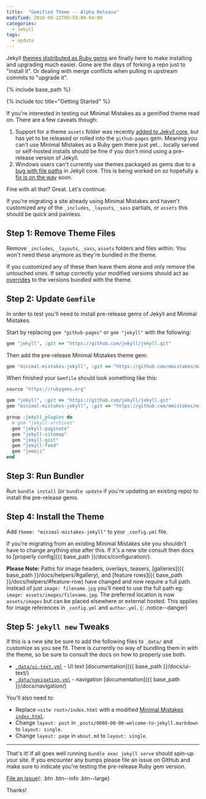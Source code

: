 ```yaml
---
title:  "Gemified Theme -- Alpha Release"
modified: 2016-09-22T09:59:00-04:00
categories: 
  - Jekyll
tags:
  - update
---
```


Jekyll [themes distributed as Ruby gems](http://jekyllrb.com/docs/themes/) are finally here to make installing and upgrading much easier. Gone are the days of forking a repo just to "install it". Or dealing with merge conflicts when pulling in upstream commits to "upgrade it".

{% include base_path %}

{% include toc title="Getting Started" %}

If you're interested in testing out Minimal Mistakes as a gemified theme read on. There are a few caveats though:

1. Support for a theme `assets` folder was recently [added to Jekyll core](https://github.com/jekyll/jekyll/pull/5364), but has yet to be released or rolled into the `github-pages` gem. Meaning you can't use Minimal Mistakes as a Ruby gem there just yet... locally served or self-hosted installs should be fine if you don't mind using a pre-release version of Jekyll. 
2. Windows users can't currently use themes packaged as gems due to a [bug with file paths](https://github.com/jekyll/jekyll/issues/5192) in Jekyll core. This is being worked on so hopefully a [fix is on the way](https://github.com/jekyll/jekyll/pull/5256) soon.

Fine with all that? Great. Let's continue.

If you're migrating a site already using Minimal Mistakes and haven't customized any of the `_includes`, `_layouts`, `_sass` partials, or `assets` this should be quick and painless.

## Step 1: Remove Theme Files 

Remove `_includes`, `_layouts`, `_sass`, `assets` folders and files within. You won't need these anymore as they're bundled in the theme.

If you customized any of these then leave them alone and only remove the untouched ones. If setup correctly your modified versions should act as [overrides](http://jekyllrb.com/docs/themes/#overriding-theme-defaults) to the versions bundled with the theme.

## Step 2: Update `Gemfile`

In order to test you'll need to install pre-release gems of Jekyll and Minimal Mistakes.

Start by replacing `gem "github-pages"` or `gem "jekyll"` with the following:

```ruby
gem "jekyll", :git => "https://github.com/jekyll/jekyll.git"
```

Then add the pre-release Minimal Mistakes theme gem: 

```ruby
gem "minimal-mistakes-jekyll", :git => "https://github.com/mmistakes/minimal-mistakes.git", :branch => "feature/theme-gem"`
```

When finished your `Gemfile` should look something like this:

```ruby
source "https://rubygems.org"

gem "jekyll", :git => "https://github.com/jekyll/jekyll.git"
gem "minimal-mistakes-jekyll", :git => "https://github.com/mmistakes/minimal-mistakes.git", :branch => "feature/theme-gem"

group :jekyll_plugins do
  # gem "jekyll-archives"
  gem "jekyll-paginate"
  gem "jekyll-sitemap"
  gem "jekyll-gist"
  gem "jekyll-feed"
  gem "jemoji"
end
```

## Step 3: Run Bundler

Run `bundle install` (or `bundle update` if you're updating an existing repo) to install the pre-release gems.

## Step 4: Install the Theme

Add `theme: "minimal-mistakes-jekyll"` to your `_config.yml` file.

If you're migrating from an existing Minimal Mistakes site you shouldn't have to change anything else after this. If it's a new site consult then docs to [properly config]({{ base_path }}/docs/configuration/).

**Please Note:** Paths for image headers, overlays, teasers, [galleries]({{ base_path }}/docs/helpers/#gallery), and [feature rows]({{ base_path }}/docs/helpers/#feature-row) have changed and now require a full path. Instead of just `image: filename.jpg` you'll need to use the full path eg: `image: assets/images/filename.jpg`. The preferred location is now `assets/images` but can be placed elsewhere or external hosted. This applies for image references in `_config.yml` and `author.yml`.
{: .notice--danger}

## Step 5: `jekyll new` Tweaks

If this is a new site be sure to add the following files to `_data/` and customize as you see fit. There is currently no way of bundling them in with the theme, so be sure to consult the docs on how to properly use both.

- [`_data/ui-text.yml`](https://github.com/mmistakes/minimal-mistakes/blob/master/_data/ui-text.yml) - UI text [documentation]({{ base_path }}/docs/ui-text/)
- [`_data/navigation.yml`](https://github.com/mmistakes/minimal-mistakes/blob/master/_data/navigation.yml) - navigation [documentation]({{ base_path }}/docs/navigation/)

You'll also need to: 

- Replace `<site root>/index.html` with a modified [Minimal Mistakes `index.html`](https://github.com/mmistakes/minimal-mistakes/blob/master/index.html).
- Change `layout: post` in `_posts/0000-00-00-welcome-to-jekyll.markdown` to `layout: single`.
- Change `layout: page` in `about.md` to `layout: single`.

---

That's it! If all goes well running `bundle exec jekyll serve` should spin-up your site. If you encounter any bumps please file an issue on GitHub and make sure to indicate you're testing the pre-release Ruby gem version.

[File an issue](https://github.com/mmistakes/minimal-mistakes/issues/new){: .btn .btn--info .btn--large}

Thanks!
